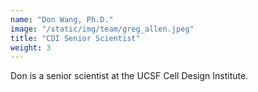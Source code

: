 ```yaml
---
name: "Don Wang, Ph.D."
image: "/static/img/team/greg_allen.jpeg"
title: "CDI Senior Scientist"
weight: 3
---
```

Don is a senior scientist at the UCSF Cell Design Institute.